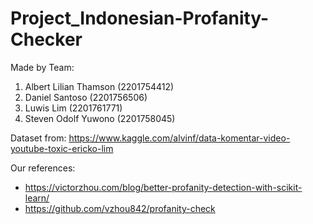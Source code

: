 # Project_Indonesian-Profanity-Checker

Made by Team:
1. Albert Lilian Thamson (2201754412)
2. Daniel Santoso (2201756506)
3. Luwis Lim (2201761771)
4. Steven Odolf Yuwono (2201758045)

Dataset from: https://www.kaggle.com/alvinf/data-komentar-video-youtube-toxic-ericko-lim

Our references:
- https://victorzhou.com/blog/better-profanity-detection-with-scikit-learn/
- https://github.com/vzhou842/profanity-check
